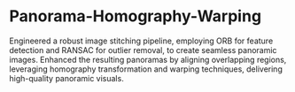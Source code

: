 # Panorama-Homography-Warping
Engineered a robust image stitching pipeline, employing ORB for feature detection and RANSAC for outlier removal, to create seamless panoramic images. Enhanced the resulting panoramas by aligning overlapping regions, leveraging homography transformation and warping techniques, delivering high-quality panoramic visuals.

